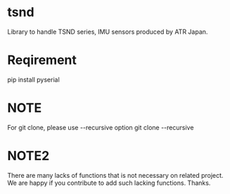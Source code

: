 # tsnd
Library to handle TSND series, IMU sensors produced by ATR Japan.

# Reqirement
 pip install pyserial

# NOTE
For git clone, please use --recursive option
 git clone --recursive

# NOTE2
There are many lacks of functions that is not necessary on related project.
We are happy if you contribute to add such lacking functions. Thanks.


